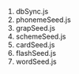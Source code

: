 1. dbSync.js
2. phonemeSeed.js
3. grapSeed.js
4. schemeSeed.js
5. cardSeed.js
6. flashSeed.js
7. wordSeed.js
